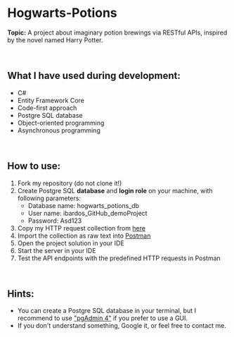 # Hogwarts-Potions

**Topic:** A project about imaginary potion brewings via RESTful APIs, inspired by the novel named Harry Potter.

<br>

## What I have used during development:
- C#
- Entity Framework Core
- Code-first approach
- Postgre SQL database
- Object-oriented programming
- Asynchronous programming

<br>

## How to use:
1. Fork my repository (do not clone it!)
2. Create Postgre SQL **database** and **login role** on your machine, with following parameters:
    - Database name: hogwarts_potions_db
    - User name: ibardos_GitHub_demoProject
    - Password: Asd123
3. Copy my HTTP request collection from <a href="https://www.getpostman.com/collections/86ecfe19a612c45a3db3">here</a>
4. Import the collection as raw text into <a href="https://www.postman.com/downloads/">Postman</a>
5. Open the project solution in your IDE
6. Start the server in your IDE
7. Test the API endpoints with the predefined HTTP requests in Postman

<br>

## Hints:
- You can create a Postgre SQL database in your terminal, but I recommend to use <a href="https://www.pgadmin.org/download/">"pgAdmin 4"</a> if you prefer to use a GUI.
- If you don't understand something, Google it, or feel free to contact me.
